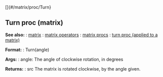 []{#/matrix/proc/Turn}
  ## Turn proc (matrix)
  **See also:**
  :   [matrix](ref/matrix)
  :   [matrix operators](ref/matrix/operators)
  :   [matrix procs](ref/matrix/proc)
  :   [turn proc (applied to a matrix)](ref/proc/turn/matrix)
  <!-- -->
  **Format:**
  :   Turn(angle)
  <!-- -->
  **Args:**
  :   angle: The angle of clockwise rotation, in degrees
  <!-- -->
  **Returns:**
  :   src
  The matrix is rotated clockwise, by the angle given.